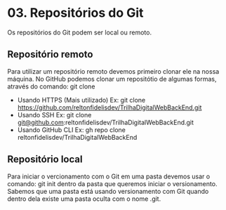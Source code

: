 # 03. Repositórios do Git

Os repositórios do Git podem ser local ou remoto.
## Repositório remoto
Para utilizar um repositório remoto devemos primeiro clonar ele na nossa máquina.
No GitHub podemos clonar um repositótio de algumas formas, através do comando:
git clone 
* Usando HTTPS (Mais utilizado)
Ex: git clone https://github.com/reltonfidelisdev/TrilhaDigitalWebBackEnd.git
* Usando SSH
Ex: git clone git@github.com:reltonfidelisdev/TrilhaDigitalWebBackEnd.git
* Usando GitHub CLI
Ex: gh repo clone reltonfidelisdev/TrilhaDigitalWebBackEnd

## Repositório local
Para iniciar o vercionamento com o Git em uma pasta devemos usar o comando:
git init dentro da pasta que queremos iniciar o versionamento.
Sabemos que uma pasta está usando versionamento com Git quando
dentro dela existe uma pasta oculta com o nome .git.
